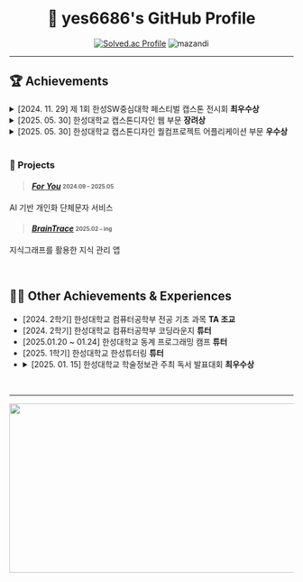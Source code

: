 <div align="center">

# 🌟 yes6686's GitHub Profile

[![Solved.ac Profile](http://mazassumnida.wtf/api/v2/generate_badge?boj=yes6686)](https://solved.ac/yes6686/)
<img src="http://mazandi.herokuapp.com/api?handle=yes6686&theme=cold" alt="mazandi"/>

---

</div>

## 🏆 Achievements

<details>
  <summary>[2024. 11. 29] 제 1회 한성SW중심대학 페스티벌 캡스톤 전시회 <strong>최우수상</strong></summary>
  <img src="https://github.com/yes6686/portfolio/blob/main/sw.jpeg?raw=true" width="400" alt="capstone certificate"/>
</details>

<details>
  <summary>[2025. 05. 30] 한성대학교 캡스톤디자인 웹 부문 <strong>장려상</strong></summary>
  <img src="https://github.com/yes6686/portfolio/blob/main/최고다오 상장.png?raw=true" width="400" alt="capstone certificate"/>
</details>

<details>
  <summary>[2025. 05. 30] 한성대학교 캡스톤디자인 퀄컴프로젝트 어플리케이션 부문 <strong>우수상</strong></summary>
  <img src="https://github.com/yes6686/portfolio/blob/main/무무 상장.png?raw=true" width="400" alt="capstone certificate"/>
</details>

<br>

### 🚀 Projects
> ####  [**_For You_**](https://github.com/BestDAOU) <sub><sup> 2024.09 – 2025.05</sup></sub>  
  AI 기반 개인화 단체문자 서비스

> ####  [**_BrainTrace_**](https://github.com/Qubit02/BrainTrace) <sub><sup> 2025.02 – ing</sup></sub>  
  지식그래프를 활용한 지식 관리 앱
 
<br>

## 👩‍🏫 Other Achievements & Experiences

- [2024. 2학기] 한성대학교 컴퓨터공학부 전공 기초 과목 **TA 조교**  
- [2024. 2학기] 한성대학교 컴퓨터공학부 코딩라운지 **튜터**
- [2025.01.20 ~ 01.24] 한성대학교 동계 프로그래밍 캠프 **튜터**
- [2025. 1학기] 한성대학교 한성튜터링 **튜터**
- <details><summary>[2025. 01. 15] 한성대학교 학술정보관 주최 독서 발표대회 <strong>최우수상</strong> </summary>
  <img src="https://github.com/yes6686/portfolio/blob/main/독서 상장.png?raw=true" width="400" alt="capstone certificate"/>

<br>

---



<div align="center">
 <a href="https://www.gitanimals.org/en_US?utm_medium=image&utm_source=yes6686&utm_content=farm">
<img
  src="https://render.gitanimals.org/farms/yes6686"
  width="600"
  height="300"
/>
</a>
</div>
